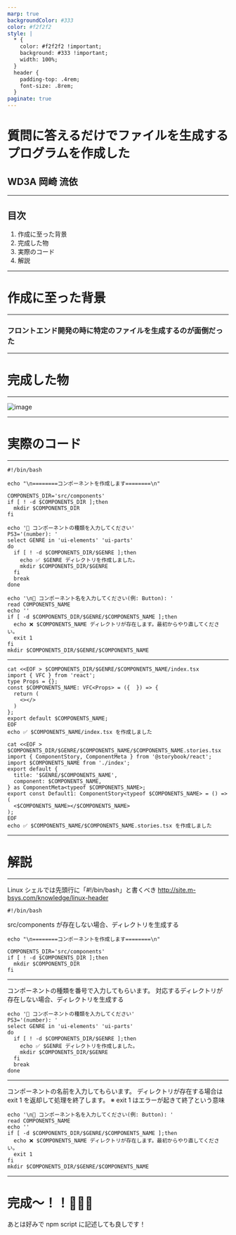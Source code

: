 ```yaml
---
marp: true
backgroundColor: #333
color: #f2f2f2
style: |
  * {
    color: #f2f2f2 !important;
    background: #333 !important;
    width: 100%;
  }
  header {
    padding-top: .4rem;
    font-size: .8rem;
  }
paginate: true
---
```


# 質問に答えるだけでファイルを生成するプログラムを作成した

## WD3A 岡崎 流依

---

## 目次

1. 作成に至った背景
2. 完成した物
3. 実際のコード
4. 解説

---

# 作成に至った背景

---

<!-- _header: 作成に至った背景 -->

### フロントエンド開発の時に特定のファイルを生成するのが面倒だった

---

# 完成した物

---

![image](./make-template-file.gif)

---

# 実際のコード

---

<!-- _header: 実際のコード -->

```
#!/bin/bash

echo "\n========コンポーネントを作成します========\n"

COMPONENTS_DIR='src/components'
if [ ! -d $COMPONENTS_DIR ];then
  mkdir $COMPONENTS_DIR
fi

echo '📝 コンポーネントの種類を入力してください'
PS3='(number): '
select GENRE in 'ui-elements' 'ui-parts'
do
  if [ ! -d $COMPONENTS_DIR/$GENRE ];then
    echo ✅ $GENRE ディレクトリを作成しました。
    mkdir $COMPONENTS_DIR/$GENRE
  fi
  break
done

echo '\n📝 コンポーネント名を入力してください(例: Button): '
read COMPONENTS_NAME
echo ''
if [ -d $COMPONENTS_DIR/$GENRE/$COMPONENTS_NAME ];then
  echo ❌ $COMPONENTS_NAME ディレクトリが存在します。最初からやり直してください。
  exit 1
fi
mkdir $COMPONENTS_DIR/$GENRE/$COMPONENTS_NAME

```

---

<!-- _header: 実際のコード -->

```
cat <<EOF > $COMPONENTS_DIR/$GENRE/$COMPONENTS_NAME/index.tsx
import { VFC } from 'react';
type Props = {};
const $COMPONENTS_NAME: VFC<Props> = ({  }) => {
  return (
    <></>
  )
};
export default $COMPONENTS_NAME;
EOF
echo ✅ $COMPONENTS_NAME/index.tsx を作成しました

cat <<EOF > $COMPONENTS_DIR/$GENRE/$COMPONENTS_NAME/$COMPONENTS_NAME.stories.tsx
import { ComponentStory, ComponentMeta } from '@storybook/react';
import $COMPONENTS_NAME from './index';
export default {
  title: '$GENRE/$COMPONENTS_NAME',
  component: $COMPONENTS_NAME,
} as ComponentMeta<typeof $COMPONENTS_NAME>;
export const Default1: ComponentStory<typeof $COMPONENTS_NAME> = () => (
  <$COMPONENTS_NAME></$COMPONENTS_NAME>
);
EOF
echo ✅ $COMPONENTS_NAME/$COMPONENTS_NAME.stories.tsx を作成しました
```

---

# 解説

---

Linux シェルでは先頭行に「#!/bin/bash」と書くべき
http://site.m-bsys.com/knowledge/linux-header

```
#!/bin/bash
```

src/components が存在しない場合、ディレクトリを生成する

```
echo "\n========コンポーネントを作成します========\n"

COMPONENTS_DIR='src/components'
if [ ! -d $COMPONENTS_DIR ];then
  mkdir $COMPONENTS_DIR
fi
```

---

コンポーネントの種類を番号で入力してもらいます。
対応するディレクトリが存在しない場合、ディレクトリを生成する

```
echo '📝 コンポーネントの種類を入力してください'
PS3='(number): '
select GENRE in 'ui-elements' 'ui-parts'
do
  if [ ! -d $COMPONENTS_DIR/$GENRE ];then
    echo ✅ $GENRE ディレクトリを作成しました。
    mkdir $COMPONENTS_DIR/$GENRE
  fi
  break
done
```

---

コンポーネントの名前を入力してもらいます。
ディレクトリが存在する場合は exit 1 を返却して処理を終了します。
※ exit 1 はエラーが起きて終了という意味

```
echo '\n📝 コンポーネント名を入力してください(例: Button): '
read COMPONENTS_NAME
echo ''
if [ -d $COMPONENTS_DIR/$GENRE/$COMPONENTS_NAME ];then
  echo ❌ $COMPONENTS_NAME ディレクトリが存在します。最初からやり直してください。
  exit 1
fi
mkdir $COMPONENTS_DIR/$GENRE/$COMPONENTS_NAME
```

---

# 完成〜！！🥳🥳🥳

あとは好みで npm script に記述しても良しです！
